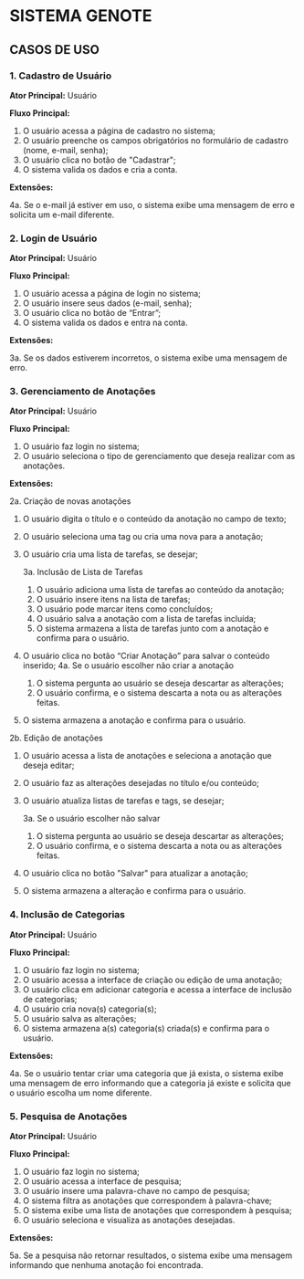 # SISTEMA GENOTE

## CASOS DE USO

### 1. Cadastro de Usuário

**Ator Principal:** Usuário

**Fluxo Principal:**
1. O usuário acessa a página de cadastro no sistema;
2. O usuário preenche os campos obrigatórios no formulário de cadastro (nome, e-mail, senha);
3. O usuário clica no botão de "Cadastrar";
4. O sistema valida os dados e cria a conta.

**Extensões:**

4a. Se o e-mail já estiver em uso, o sistema exibe uma mensagem de erro e solicita um e-mail diferente.  

### 2. Login de Usuário

**Ator Principal:** Usuário

**Fluxo Principal:**
1. O usuário acessa a página de login no sistema;
2. O usuário insere seus dados (e-mail, senha);
3. O usuário clica no botão de “Entrar”;
4. O sistema valida os dados e entra na conta.

**Extensões:**

3a. Se os dados estiverem incorretos, o sistema exibe uma mensagem de erro.


### 3. Gerenciamento de Anotações
**Ator Principal:** Usuário

**Fluxo Principal:**
1. O usuário faz login no sistema;
2. O usuário seleciona o tipo de gerenciamento que deseja realizar com as anotações.

**Extensões:**

2a. Criação de novas anotações
  1. O usuário digita o título e o conteúdo da anotação no campo de texto;
  2. O usuário seleciona uma tag ou cria uma nova para a anotação;
  3. O usuário cria uma lista de tarefas, se desejar;

     3a. Inclusão de Lista de Tarefas
       1. O usuário adiciona uma lista de tarefas ao conteúdo da anotação;
       2. O usuário insere itens na lista de tarefas;
       3. O usuário pode marcar itens como concluídos;
       4. O usuário salva a anotação com a lista de tarefas incluída;
       5. O sistema armazena a lista de tarefas junto com a anotação e confirma para o usuário.
          
  4. O usuário clica no botão “Criar Anotação” para salvar o conteúdo inserido;
     4a. Se o usuário escolher não criar a anotação
       1. O sistema pergunta ao usuário se deseja descartar as alterações;
       2. O usuário confirma, e o sistema descarta a nota ou as alterações feitas.
  5. O sistema armazena a anotação e confirma para o usuário.

2b. Edição de anotações
  1. O usuário acessa a lista de anotações e seleciona a anotação que deseja editar;
  2. O usuário faz as alterações desejadas no título e/ou conteúdo;
  3. O usuário atualiza listas de tarefas e tags, se desejar;
     
     3a. Se o usuário escolher não salvar
       1. O sistema pergunta ao usuário se deseja descartar as alterações;
       2. O usuário confirma, e o sistema descarta a nota ou as alterações feitas.
    
  5. O usuário clica no botão "Salvar" para atualizar a anotação;   
  6. O sistema armazena a alteração e confirma para o usuário.


### 4. Inclusão de Categorias

**Ator Principal:** Usuário

**Fluxo Principal:**
1. O usuário faz login no sistema;
2. O usuário acessa a interface de criação ou edição de uma anotação;
3. O usuário clica em adicionar categoria e acessa a interface de inclusão de categorias;
4. O usuário cria nova(s) categoria(s);
5. O usuário salva as alterações;
6. O sistema armazena a(s) categoria(s) criada(s) e confirma para o usuário.

**Extensões:**

4a. Se o usuário tentar criar uma categoria que já exista, o sistema exibe uma mensagem de erro informando que a categoria já existe e solicita que o usuário escolha um nome diferente.


### 5. Pesquisa de Anotações

**Ator Principal:** Usuário

**Fluxo Principal:**
1. O usuário faz login no sistema;
2. O usuário acessa a interface de pesquisa;
3. O usuário insere uma palavra-chave no campo de pesquisa;
4. O sistema filtra as anotações que correspondem à palavra-chave;
5. O sistema exibe uma lista de anotações que correspondem à pesquisa;
6. O usuário seleciona e visualiza as anotações desejadas.

**Extensões:**

5a. Se a pesquisa não retornar resultados, o sistema exibe uma mensagem informando que nenhuma anotação foi encontrada.
